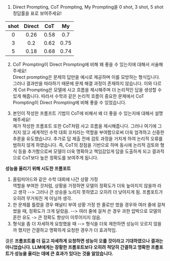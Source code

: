1. Direct Prompting, CoT Prompting, My Prompting을
0 shot, 3 shot, 5 shot 정답률을 표로 보여주세요!

|shot|Direct|CoT|My|
|:----:|:------:|:---:|:---:|
|0|0.26|0.58|0.7|
|3|0.2|0.62|0.75|
|5|0.18|0.68|0.74|

2. CoT Prompting이 Direct Prompting에 비해
왜 좋을 수 있는지에 대해서 서술해주세요!  
Direct prompting은 문제의 답만을 예시로 제공하며 이를 모방하는 형식입니다. 그러나 결과만을 따라하기 때문에 문제 해결 과정이 존재하지 않습니다. 이와 다르게 Cot Prompting은 모델에 사고 흐름을 제시해주며 더 논리적인 답을 생성할 수 있게 해줍니다. 따라서 수학과 같은 논리적 흐름이 중요한 문제에서 CoT Prompting이 Direct Prompting에 비해 좋을 수 있었습니다.


3. 본인이 작성한 프롬프트 기법이 CoT에 비해서
왜 더 좋을 수 있는지에 대해서 설명해주세요!  
제가 작성한 프롬포트 또한 CoT처럼 사고 흐름을 제시해줍니다. 그러나 여기에 그치지 않고 세계적인 수학 대회 코치라는 역할을 부여함으로써 더욱 엄격하고 신중한 추론을 유도했습니다. 추가로 답 제출 전에 검토 과정을 거치게 하여 논리적 오류를 범하지 않게 하였습니다. 즉, CoT의 장점을 기반으로 하며 동시에 논리적 검토와 형식 등을 추가함으로써 모델이 더욱 명확하고 책임감있게 답을 도출하게 되고 결과적으로 CoT보다 높은 정확도를 보여주게 됩니다.

**성능을 올리기 위해 시도한 프롬포트**
1. 올림피아드와 같은 수학 대회에 나간 상황 가정  
   역할을 부여한 것처럼, 상황을 가정하면 모델의 정확도가 더욱 높아지지 않을까 라고 생각
   --> 그러나 큰 상승을 노리지 못하였고 오히려 더 낮아지게 됨. 프롬포트가 오히려 무거워진 게 아닐까 생각.
2. 한 문제를 틀렸을 경우 패널티 부여 상황 가정
   한 줄로만 썼을 경우와 여러 줄에 걸쳐 썼을 때, 정확도가 크게 달랐음.
   --> 여러 줄에 걸쳐 쓴 경우 과한 압박으로 모델의 혼란 유도 -> 큰 정확도 향상이 이루어지지 않음.
3. 형식을 좀 더 자세하게 요청했을 때
   --> 형식을 더욱 제한하면 성능이 오르지 않을까 했지만 간결하고 명확하게 요청한 경우가 더 효과적임.

결론
**프롬포트를 더 길고 자세하게 요청하면 성능이 오를 것이라고 기대하였으나 결과는 아니었습니다. LLM에게는 장황한 프롬포트보다 오히려 적당히 간결하고 명확한 프롬포트가 성능을 올리는 데에 큰 효과가 있다는 것을 알았습니다.**
   
